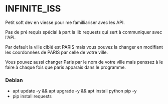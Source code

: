 # INFINITE_ISS

Petit soft dev en viesse pour me familliariser avec les API.

Pas de pré requis spécial à part la lib requests qui sert à communiquer avec l'API.

Par default la ville ciblé est PARIS mais vous pouvez la changer en modifiant les coordonnées de PARIS par celle de votre ville.

Vous pouvez aussi changer Paris par le nom de votre ville mais penssez à le faire à chaque fois que paris apparais dans le programme.

### Debian

* apt update -y && apt upgrade -y && apt install python pip -y
* pip install requests

